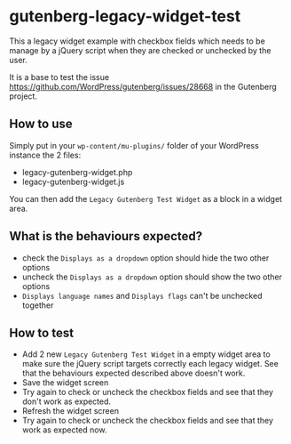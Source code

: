 # gutenberg-legacy-widget-test

This a legacy widget example with checkbox fields which needs to be manage by a jQuery script when they are checked or unchecked by the user.

It is a base to test the issue https://github.com/WordPress/gutenberg/issues/28668 in the Gutenberg project.

## How to use

Simply put in your `wp-content/mu-plugins/` folder of your WordPress instance the 2 files:
- legacy-gutenberg-widget.php
- legacy-gutenberg-widget.js

You can then add the `Legacy Gutenberg Test Widget` as a block in a widget area.

## What is the behaviours expected?

- check the `Displays as a dropdown` option should hide the two other options
- uncheck the `Displays as a dropdown` option should show the two other options
- `Displays language names` and `Displays flags` can't be unchecked together

## How to test

- Add 2 new `Legacy Gutenberg Test Widget` in a empty widget area to make sure the jQuery script targets correctly each legacy widget. See that the behaviours expected described above doesn't work.
- Save the widget screen
- Try again to check or uncheck the checkbox fields and see that they don't work as expected.
- Refresh the widget screen
- Try again to check or uncheck the checkbox fields and see that they work as expected now.
